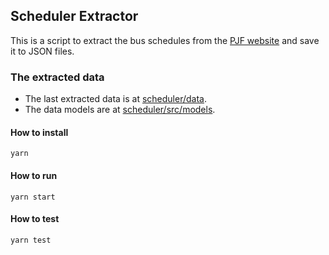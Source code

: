 ## Scheduler Extractor
This is a script to extract the bus schedules from the [PJF website](https://www.pjf.mg.gov.br/onibus/itinerario/index.php) and save it to JSON files.
### The extracted data
* The last extracted data is at [scheduler/data](data).
* The data models are at [scheduler/src/models](src/models).

#### How to install
```shell
yarn
```
#### How to run
```shell
yarn start
```
#### How to test
```shell
yarn test
```
